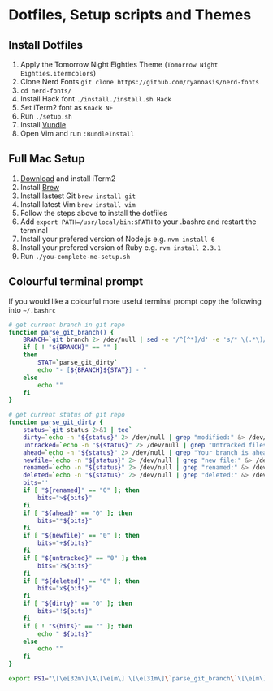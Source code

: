 # Dotfiles, Setup scripts and Themes

## Install Dotfiles
  1. Apply the Tomorrow Night Eighties Theme (`Tomorrow Night Eighties.itermcolors`)
  2. Clone Nerd Fonts `git clone https://github.com/ryanoasis/nerd-fonts`
  3. `cd nerd-fonts/`
  4. Install Hack font `./install./install.sh Hack`
  5. Set iTerm2 font as `Knack NF`
  6. Run `./setup.sh`
  7. Install [Vundle](https://github.com/VundleVim/Vundle.vim)
  8. Open Vim and run `:BundleInstall`

## Full Mac Setup
  1. [Download](https://www.iterm2.com) and install iTerm2
  2. Install [Brew](https://brew.sh)
  3. Install lastest Git `brew install git`
  4. Install latest Vim `brew install vim` 
  5. Follow the steps above to install the dotfiles
  6. Add `export PATH=/usr/local/bin:$PATH` to your .bashrc and restart the terminal
  8. Install your prefered version of Node.js e.g. `nvm install 6`
  9. Install your prefered version of Ruby e.g. `rvm install 2.3.1`
  10. Run `./you-complete-me-setup.sh`

## Colourful terminal prompt
If you would like a colourful more useful terminal prompt copy the following into `~/.bashrc`

```bash
# get current branch in git repo
function parse_git_branch() {
	BRANCH=`git branch 2> /dev/null | sed -e '/^[^*]/d' -e 's/* \(.*\)/\1/'`
	if [ ! "${BRANCH}" == "" ]
	then
		STAT=`parse_git_dirty`
		echo "- [${BRANCH}${STAT}] - "
	else
		echo ""
	fi
}

# get current status of git repo
function parse_git_dirty {
	status=`git status 2>&1 | tee`
	dirty=`echo -n "${status}" 2> /dev/null | grep "modified:" &> /dev/null; echo "$?"`
	untracked=`echo -n "${status}" 2> /dev/null | grep "Untracked files" &> /dev/null; echo "$?"`
	ahead=`echo -n "${status}" 2> /dev/null | grep "Your branch is ahead of" &> /dev/null; echo "$?"`
	newfile=`echo -n "${status}" 2> /dev/null | grep "new file:" &> /dev/null; echo "$?"`
	renamed=`echo -n "${status}" 2> /dev/null | grep "renamed:" &> /dev/null; echo "$?"`
	deleted=`echo -n "${status}" 2> /dev/null | grep "deleted:" &> /dev/null; echo "$?"`
	bits=''
	if [ "${renamed}" == "0" ]; then
		bits=">${bits}"
	fi
	if [ "${ahead}" == "0" ]; then
		bits="*${bits}"
	fi
	if [ "${newfile}" == "0" ]; then
		bits="+${bits}"
	fi
	if [ "${untracked}" == "0" ]; then
		bits="?${bits}"
	fi
	if [ "${deleted}" == "0" ]; then
		bits="x${bits}"
	fi
	if [ "${dirty}" == "0" ]; then
		bits="!${bits}"
	fi
	if [ ! "${bits}" == "" ]; then
		echo " ${bits}"
	else
		echo ""
	fi
}

export PS1="\[\e[32m\]\A\[\e[m\] \[\e[31m\]\`parse_git_branch\`\[\e[m\]\[\e[34m\]\w\[\e[m\] => "
```
